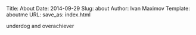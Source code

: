 Title: About
Date: 2014-09-29
Slug: about
Author: Ivan Maximov
Template: aboutme
URL:
save_as: index.html

underdog and overachiever
